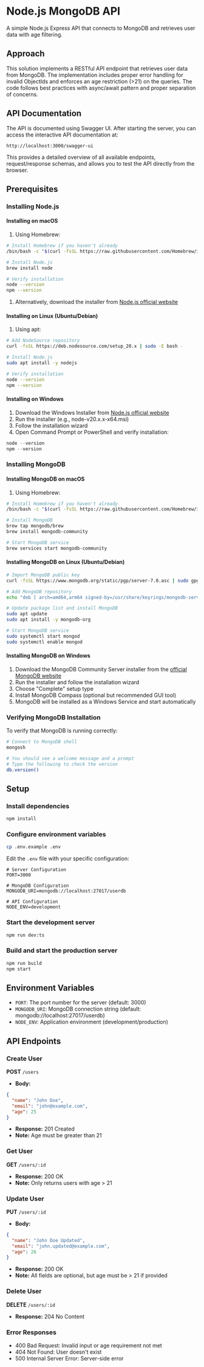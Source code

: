 # Node.js MongoDB API

A simple Node.js Express API that connects to MongoDB and retrieves user data with age filtering.

## Approach

This solution implements a RESTful API endpoint that retrieves user data from MongoDB. The implementation includes proper error handling for invalid ObjectIds and enforces an age restriction (>21) on the queries. The code follows best practices with async/await pattern and proper separation of concerns.

## API Documentation

The API is documented using Swagger UI. After starting the server, you can access the interactive API documentation at:

```plaintext
http://localhost:3000/swagger-ui
```

This provides a detailed overview of all available endpoints, request/response schemas, and allows you to test the API directly from the browser.

## Prerequisites

### Installing Node.js

#### Installing on macOS

1. Using Homebrew:

```bash
# Install Homebrew if you haven't already
/bin/bash -c "$(curl -fsSL https://raw.githubusercontent.com/Homebrew/install/HEAD/install.sh)"

# Install Node.js
brew install node

# Verify installation
node --version
npm --version
```

1. Alternatively, download the installer from [Node.js official website](https://nodejs.org/)

#### Installing on Linux (Ubuntu/Debian)

1. Using apt:

```bash
# Add NodeSource repository
curl -fsSL https://deb.nodesource.com/setup_20.x | sudo -E bash -

# Install Node.js
sudo apt install -y nodejs

# Verify installation
node --version
npm --version
```

#### Installing on Windows

1. Download the Windows Installer from [Node.js official website](https://nodejs.org/)
2. Run the installer (e.g., node-v20.x.x-x64.msi)
3. Follow the installation wizard
4. Open Command Prompt or PowerShell and verify installation:

```powershell
node --version
npm --version
```

### Installing MongoDB

#### Installing MongoDB on macOS

1. Using Homebrew:

```bash
# Install Homebrew if you haven't already
/bin/bash -c "$(curl -fsSL https://raw.githubusercontent.com/Homebrew/install/HEAD/install.sh)"

# Install MongoDB
brew tap mongodb/brew
brew install mongodb-community

# Start MongoDB service
brew services start mongodb-community
```

#### Installing MongoDB on Linux (Ubuntu/Debian)

```bash
# Import MongoDB public key
curl -fsSL https://www.mongodb.org/static/pgp/server-7.0.asc | sudo gpg -o /usr/share/keyrings/mongodb-server-7.0.gpg --dearmor

# Add MongoDB repository
echo "deb [ arch=amd64,arm64 signed-by=/usr/share/keyrings/mongodb-server-7.0.gpg ] https://repo.mongodb.org/apt/ubuntu $(lsb_release -cs)/mongodb-org/7.0 multiverse" | sudo tee /etc/apt/sources.list.d/mongodb-org-7.0.list

# Update package list and install MongoDB
sudo apt update
sudo apt install -y mongodb-org

# Start MongoDB service
sudo systemctl start mongod
sudo systemctl enable mongod
```

#### Installing MongoDB on Windows

1. Download the MongoDB Community Server installer from the [official MongoDB website](https://www.mongodb.com/try/download/community)
2. Run the installer and follow the installation wizard
3. Choose "Complete" setup type
4. Install MongoDB Compass (optional but recommended GUI tool)
5. MongoDB will be installed as a Windows Service and start automatically

### Verifying MongoDB Installation

To verify that MongoDB is running correctly:

```bash
# Connect to MongoDB shell
mongosh

# You should see a welcome message and a prompt
# Type the following to check the version
db.version()
```

## Setup

### Install dependencies

```bash
npm install
```

### Configure environment variables

```bash
cp .env.example .env
```

Edit the `.env` file with your specific configuration:

```env
# Server Configuration
PORT=3000

# MongoDB Configuration
MONGODB_URI=mongodb://localhost:27017/userdb

# API Configuration
NODE_ENV=development
```

### Start the development server

```bash
npm run dev:ts
```

### Build and start the production server

```bash
npm run build
npm start
```

## Environment Variables

- `PORT`: The port number for the server (default: 3000)
- `MONGODB_URI`: MongoDB connection string (default: mongodb://localhost:27017/userdb)
- `NODE_ENV`: Application environment (development/production)

## API Endpoints

### Create User

**POST** `/users`

- **Body:**

```json
{
  "name": "John Doe",
  "email": "john@example.com",
  "age": 25
}
```

- **Response:** 201 Created
- **Note:** Age must be greater than 21

### Get User

**GET** `/users/:id`

- **Response:** 200 OK
- **Note:** Only returns users with age > 21

### Update User

**PUT** `/users/:id`

- **Body:**

```json
{
  "name": "John Doe Updated",
  "email": "john.updated@example.com",
  "age": 26
}
```

- **Response:** 200 OK
- **Note:** All fields are optional, but age must be > 21 if provided

### Delete User

**DELETE** `/users/:id`

- **Response:** 204 No Content

### Error Responses

- 400 Bad Request: Invalid input or age requirement not met
- 404 Not Found: User doesn't exist
- 500 Internal Server Error: Server-side error
